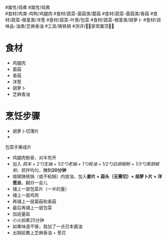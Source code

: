 #属性/炖煮 #属性/炖煮  
#食材/肉类-鸡鸭/鸡腿肉 #食材/蔬菜-菌菇类/蘑菇 #食材/蔬菜-菌菇类/香菇 #食材/蔬菜-根茎类/洋葱 #食材/蔬菜-叶类/包菜  #食材/蔬菜-根茎类/胡萝卜 
#食材/调味品-油类/芝麻香油
#工具/铸铁锅 
#测评/📌📌家常置顶📌📌  

# 食材
- 鸡腿肉
- 菌菇
- 香菇
- 洋葱
- 胡萝卜
- 芝麻香油

# 烹饪步骤
- 胡萝卜切薄片
- 
包菜手撕成片
- 鸡腿肉剔骨，对半剪开
- 加入 *蒜末 + 2勺生抽 + 1/2勺老抽  + 1勺蚝油 + 1/2勺白胡椒粉 + 1/3勺黑胡椒粉*，抓拌均匀，腌制**20分钟**
- 琅琊铸铁锅（或不粘锅）内放油，加入**姜片 + 蒜头（无需切）+ 胡萝卜片 + 洋葱丝**，翻炒一会儿
- 铺上一层包菜片（一半的量）
- 铺上一层鸡肉
- 再铺上一层菌菇和香菇
- 最后再铺上一层包菜
- 加适量盐
- 小火焖煮25分钟
- 如果味道不够，我加了一点日本酱油
- 出锅前撒上芝麻香油 + 葱花